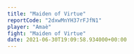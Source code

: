 ```yaml
---
title: "Maiden of Virtue"
reportCode: "2dxwMnYH37rFJfN1"
player: "Amaè"
fight: "Maiden of Virtue"
date: 2021-06-30T19:09:58.934000+00:00
---
```

